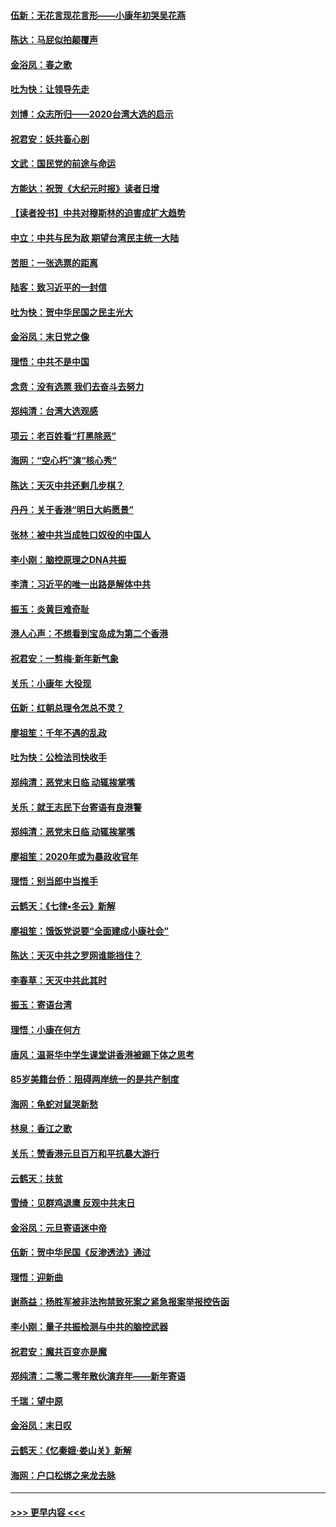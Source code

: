 #### [伍新：无花言现花言形——小康年初哭吴花燕](../pages/nsc993/n11800044.md?t=01181131) 
#### [陈达：马屁似拍颠覆声](../pages/nsc993/n11800010.md?t=01181131) 
#### [金浴凤：春之歌](../pages/nsc993/n11797687.md?t=01181131) 
#### [吐为快：让领导先走](../pages/nsc993/n11797512.md?t=01181131) 
#### [刘博：众志所归——2020台湾大选的启示](../pages/nsc993/n11796878.md?t=01181131) 
#### [祝君安：妖共畜心剖](../pages/nsc993/n11794273.md?t=01181131) 
#### [文武：国民党的前途与命运](../pages/nsc993/n11794198.md?t=01181131) 
#### [方能达：祝贺《大纪元时报》读者日增](../pages/nsc993/n11793807.md?t=01181131) 
#### [【读者投书】中共对穆斯林的迫害成扩大趋势](../pages/nsc993/n11791371.md?t=01181131) 
#### [中立：中共与民为敌 期望台湾民主统一大陆](../pages/nsc993/n11790392.md?t=01181131) 
#### [苦胆：一张选票的距离](../pages/nsc993/n11788914.md?t=01181131) 
#### [陆客：致习近平的一封信](../pages/nsc993/n11788867.md?t=01181131) 
#### [吐为快：贺中华民国之民主光大](../pages/nsc993/n11788618.md?t=01181131) 
#### [金浴凤：末日党之像](../pages/nsc993/n11787475.md?t=01181131) 
#### [理悟：中共不是中国](../pages/nsc993/n11787463.md?t=01181131) 
#### [念贲：没有选票  我们去奋斗去努力](../pages/nsc993/n11787398.md?t=01181131) 
#### [郑纯清：台湾大选观感](../pages/nsc993/n11786210.md?t=01181131) 
#### [项云：老百姓看“打黑除恶”](../pages/nsc993/n11785398.md?t=01181131) 
#### [海网：“空心朽”演“核心秀”](../pages/nsc993/n11783874.md?t=01181131) 
#### [陈达：天灭中共还剩几步棋？](../pages/nsc993/n11783719.md?t=01181131) 
#### [丹丹：关于香港“明日大屿愿景”](../pages/nsc993/n11783273.md?t=01181131) 
#### [张林：被中共当成牲口奴役的中国人](../pages/nsc993/n11782397.md?t=01181131) 
#### [李小刚：脑控原理之DNA共振](../pages/nsc993/n11780962.md?t=01181131) 
#### [李清：习近平的唯一出路是解体中共](../pages/nsc993/n11780866.md?t=01181131) 
#### [振玉：炎黄巨难奇耻](../pages/nsc993/n11779632.md?t=01181131) 
#### [港人心声：不想看到宝岛成为第二个香港](../pages/nsc993/n11778817.md?t=01181131) 
#### [祝君安：一剪梅‧新年新气象](../pages/nsc993/n11776340.md?t=01181131) 
#### [关乐：小康年 大役现](../pages/nsc993/n11774213.md?t=01181131) 
#### [伍新：红朝总理令怎总不灵？](../pages/nsc993/n11770813.md?t=01181131) 
#### [廖祖笙：千年不遇的乱政](../pages/nsc993/n11770373.md?t=01181131) 
#### [吐为快：公检法司快收手](../pages/nsc993/n11770359.md?t=01181131) 
#### [郑纯清：恶党末日临 动辄挨掌嘴](../pages/nsc993/n11769912.md?t=01181131) 
#### [关乐：就王志民下台寄语有良港警](../pages/nsc993/n11769903.md?t=01181131) 
#### [郑纯清：恶党末日临 动辄挨掌嘴](../pages/nsc993/n11769356.md?t=01181131) 
#### [廖祖笙：2020年或为暴政收官年](../pages/nsc993/n11768216.md?t=01181131) 
#### [理悟：别当郎中当推手](../pages/nsc993/n11768243.md?t=01181131) 
#### [云鹤天：《七律▪冬云》新解](../pages/nsc993/n11768204.md?t=01181131) 
#### [廖祖笙：饿饭党说要“全面建成小康社会”](../pages/nsc993/n11767482.md?t=01181131) 
#### [陈达：天灭中共之罗网谁能挡住？](../pages/nsc993/n11767465.md?t=01181131) 
#### [李春草：天灭中共此其时](../pages/nsc993/n11767452.md?t=01181131) 
#### [振玉：寄语台湾](../pages/nsc993/n11767432.md?t=01181131) 
#### [理悟：小康在何方](../pages/nsc993/n11767394.md?t=01181131) 
#### [唐风：温哥华中学生课堂讲香港被踢下体之思考](../pages/nsc993/n11766848.md?t=01181131) 
#### [85岁美籍台侨：阻碍两岸统一的是共产制度](../pages/nsc993/n11765043.md?t=01181131) 
#### [海网：龟蛇对鼠哭新愁](../pages/nsc993/n11764895.md?t=01181131) 
#### [林泉：香江之歌](../pages/nsc993/n11764415.md?t=01181131) 
#### [关乐：赞香港元旦百万和平抗暴大游行](../pages/nsc993/n11764382.md?t=01181131) 
#### [云鹤天：扶贫](../pages/nsc993/n11764245.md?t=01181131) 
#### [雪绮：见群鸡退鹰  反观中共末日](../pages/nsc993/n11762112.md?t=01181131) 
#### [金浴凤：元旦寄语迷中帝](../pages/nsc993/n11761788.md?t=01181131) 
#### [伍新：贺中华民国《反渗透法》通过](../pages/nsc993/n11761994.md?t=01181131) 
#### [理悟：迎新曲](../pages/nsc993/n11761152.md?t=01181131) 
#### [谢燕益：杨胜军被非法拘禁致死案之紧急报案举报控告函](../pages/nsc993/n11756134.md?t=01181131) 
#### [李小刚：量子共振检测与中共的脑控武器](../pages/nsc993/n11754518.md?t=01181131) 
#### [祝君安：魔共百变亦是魔](../pages/nsc993/n11754469.md?t=01181131) 
#### [郑纯清：二零二零年散伙演弃年——新年寄语](../pages/nsc993/n11754195.md?t=01181131) 
#### [千瑞：望中原](../pages/nsc993/n11754159.md?t=01181131) 
#### [金浴凤：末日叹](../pages/nsc993/n11752359.md?t=01181131) 
#### [云鹤天：《忆秦娥‧娄山关》新解](../pages/nsc993/n11752348.md?t=01181131) 
#### [海网：户口松绑之来龙去脉](../pages/nsc993/n11752328.md?t=01181131) 

----
#### [ >>> 更早内容 <<< ](../indexes/nsc993-earlier.md)
